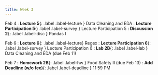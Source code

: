 ```yaml
---
title: Week 3
---
```


Feb 4
: **Lecture 5**{: .label .label-lecture } Data Cleaning and EDA
: **Lecture Participation 5**{: .label .label-survey } Lecture Participation 5
: **Discussion 2**{: .label .label-disc } Pandas I


Feb 6
: **Lecture 6**{: .label .label-lecture} Regex
: **Lecture Participation 6**{: .label .label-survey } Lecture Participation 6
: **Lab 2B**{: .label .label-lab } Data Cleaning and EDA (due Feb 11)
<!-- : **Exam Prep 2**{: .label .label-examprep } Pandas and EDA -->


Feb 7
: **Homework 2B**{: .label .label-hw } Food Safety II (due Feb 13)
: **Add Deadline (w/o fee)**{: .label .label-deadline } 11:59 PM